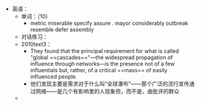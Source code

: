 - 英语：
	- 单词：（10）
		- metric
		  miserable
		  specify
		  assure .
		  mayor
		  considerably
		  outbreak
		  resemble
		  defer
		  assembly
	- 对话练习：
	- 2010text3：
		- They found that the principal requirement for what is called "global ==cascades=="—the widespread propagation of influence through networks—is the presence not of a few influentials but, rather, of a critical ==mass== of easily influenced people.
		- 他们发现主要是需求对于什么叫“全球瀑布”——那个广泛的流行宣传通过网络——是几个有影响里的人现象但，而不是，由批评的群众
	-